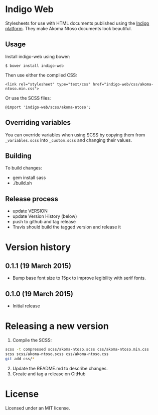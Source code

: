 # Indigo Web

Stylesheets for use with HTML documents published using the [Indigo platform](https://indigo.readthedocs.org).
They make Akoma Ntoso documents look beautiful.

## Usage

Install indigo-web using bower:

    $ bower install indigo-web

Then use either the compiled CSS:

    <link rel="stylesheet" type="text/css" href="indigo-web/css/akoma-ntoso.min.css">

Or use the SCSS files:

    @import 'indigo-web/scss/akoma-ntoso';

## Overriding variables

You can override variables when using SCSS by copying them from ``_variables.scss`` into ``_custom.scss`` and changing
their values.

## Building

To build changes:

* gem install sass
* ./build.sh

## Release process

* update VERSION
* update Version History (below)
* push to github and tag release
* Travis should build the tagged version and release it

# Version history

## 0.1.1 (19 March 2015)

* Bump base font size to 15px to improve legibility with serif fonts.

## 0.1.0 (19 March 2015)

* Initial release

# Releasing a new version

1. Compile the SCSS:

```bash
scss -t compressed scss/akoma-ntoso.scss css/akoma-ntoso.min.css
scss scss/akoma-ntoso.scss css/akoma-ntoso.css
git add css/*
```

2. Update the README.md to describe changes.
3. Create and tag a release on GitHub

# License

Licensed under an MIT license.
